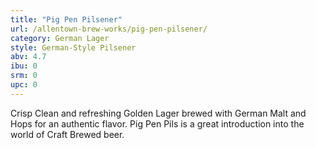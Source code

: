 ```yaml
---
title: "Pig Pen Pilsener"
url: /allentown-brew-works/pig-pen-pilsener/
category: German Lager
style: German-Style Pilsener
abv: 4.7
ibu: 0
srm: 0
upc: 0
---
```

Crisp Clean and refreshing Golden Lager brewed with German Malt and Hops for an authentic flavor. Pig Pen Pils is a great introduction into the world of Craft Brewed beer.
